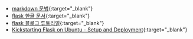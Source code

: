 - [markdown 문법](https://help.github.com/articles/markdown-basics/){:target="_blank"}
- [flask 한글 문서](http://flask-docs-kr.readthedocs.org/ko/latest/){:target="_blank"}
- [flask 블로그 튜토리얼](http://blog.miguelgrinberg.com/post/the-flask-mega-tutorial-part-i-hello-world){:target="_blank"}
- [Kickstarting Flask on Ubuntu - Setup and Deployment](https://realpython.com/blog/python/kickstarting-flask-on-ubuntu-setup-and-deployment/){:target="_blank"}

